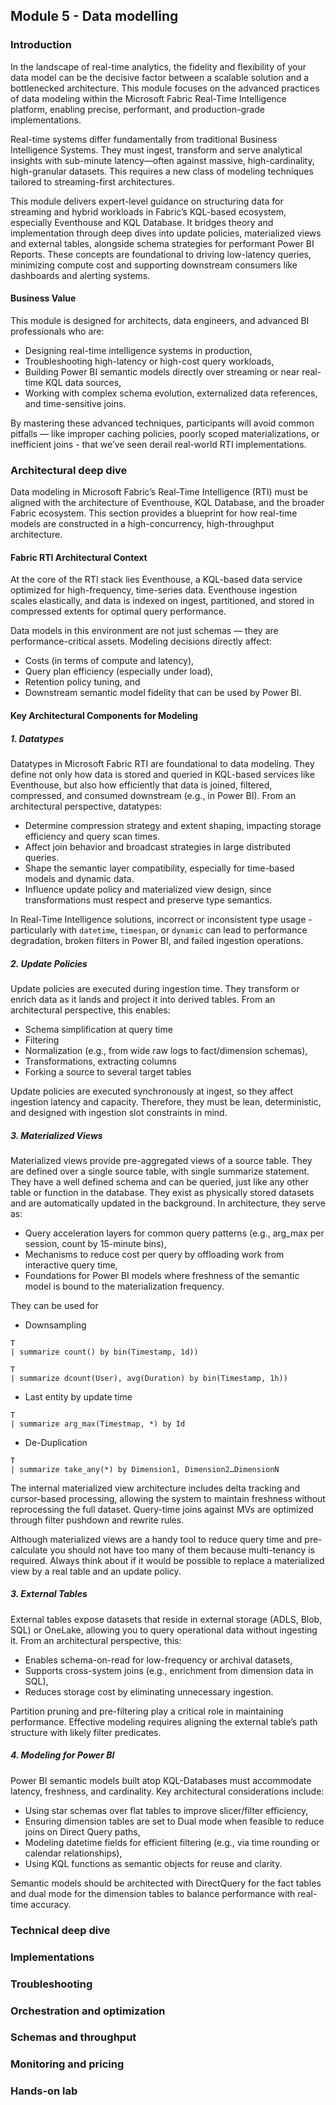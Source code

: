 ## Module 5 - Data modelling

### Introduction

In the landscape of real-time analytics, the fidelity and flexibility of your data model can be the decisive factor between a scalable solution and a bottlenecked architecture. This module focuses on the advanced practices of data modeling within the Microsoft Fabric Real-Time Intelligence platform, enabling precise, performant, and production-grade implementations.

Real-time systems differ fundamentally from traditional Business Intelligence Systems. They must ingest, transform and serve analytical insights with sub-minute latency—often against massive, high-cardinality, high-granular datasets. This requires a new class of modeling techniques tailored to streaming-first architectures.

This module delivers expert-level guidance on structuring data for streaming and hybrid workloads in Fabric’s KQL-based ecosystem, especially Eventhouse and KQL Database. It bridges theory and implementation through deep dives into update policies, materialized views and external tables, alongside schema strategies for performant Power BI Reports. These concepts are foundational to driving low-latency queries, minimizing compute cost and supporting downstream consumers like dashboards and alerting systems.

#### Business Value

This module is designed for architects, data engineers, and advanced BI professionals who are:

- Designing real-time intelligence systems in production,
- Troubleshooting high-latency or high-cost query workloads,
- Building Power BI semantic models directly over streaming or near real-time KQL data sources,
- Working with complex schema evolution, externalized data references, and time-sensitive joins.

By mastering these advanced techniques, participants will avoid common pitfalls — like improper caching policies, poorly scoped materializations, or inefficient joins - that we’ve seen derail real-world RTI implementations.

### Architectural deep dive

Data modeling in Microsoft Fabric’s Real-Time Intelligence (RTI) must be aligned with the architecture of Eventhouse, KQL Database, and the broader Fabric ecosystem. This section provides a blueprint for how real-time models are constructed in a high-concurrency, high-throughput architecture.

#### Fabric RTI Architectural Context

At the core of the RTI stack lies Eventhouse, a KQL-based data service optimized for high-frequency, time-series data. Eventhouse ingestion scales elastically, and data is indexed on ingest, partitioned, and stored in compressed extents for optimal query performance.

Data models in this environment are not just schemas — they are performance-critical assets. Modeling decisions directly affect:

- Costs (in terms of compute and latency),
- Query plan efficiency (especially under load),
- Retention policy tuning, and
- Downstream semantic model fidelity that can be used by Power BI.

#### Key Architectural Components for Modeling

##### 1. Datatypes

Datatypes in Microsoft Fabric RTI are foundational to data modeling. They define not only how data is stored and queried in KQL-based services like Eventhouse, but also how efficiently that data is joined, filtered, compressed, and consumed downstream (e.g., in Power BI). From an architectural perspective, datatypes:

- Determine compression strategy and extent shaping, impacting storage efficiency and query scan times.
- Affect join behavior and broadcast strategies in large distributed queries.
- Shape the semantic layer compatibility, especially for time-based models and dynamic data.
- Influence update policy and materialized view design, since transformations must respect and preserve type semantics.

In Real-Time Intelligence solutions, incorrect or inconsistent type usage - particularly with `datetime`, `timespan`, or `dynamic` can lead to performance degradation, broken filters in Power BI, and failed ingestion operations.

##### 2. Update Policies

Update policies are executed during ingestion time. They transform or enrich data as it lands and project it into derived tables. From an architectural perspective, this enables:

- Schema simplification at query time
- Filtering
- Normalization (e.g., from wide raw logs to fact/dimension schemas),
- Transformations, extracting columns
- Forking a source to several target tables

Update policies are executed synchronously at ingest, so they affect ingestion latency and capacity. Therefore, they must be lean, deterministic, and designed with ingestion slot constraints in mind.

##### 3. Materialized Views

Materialized views provide pre-aggregated views of a source table. They are defined over a single source table, with single summarize statement. They have a well defined schema and can be queried, just like any other table or function in the database. They exist as physically stored datasets and are automatically updated in the background. In architecture, they serve as:

- Query acceleration layers for common query patterns (e.g., arg_max per session, count by 15-minute bins),
- Mechanisms to reduce cost per query by offloading work from interactive query time,
- Foundations for Power BI models where freshness of the semantic model is bound to the materialization frequency.

They can be used for

- Downsampling

```kql
T
| summarize count() by bin(Timestamp, 1d))
```

```kql
T
| summarize dcount(User), avg(Duration) by bin(Timestamp, 1h))
```

- Last entity by update time

```kql
T
| summarize arg_max(Timestmap, *) by Id
```

- De-Duplication

```kql
T
| summarize take_any(*) by Dimension1, Dimension2…DimensionN
```

The internal materialized view architecture includes delta tracking and cursor-based processing, allowing the system to maintain freshness without reprocessing the full dataset. Query-time joins against MVs are optimized through filter pushdown and rewrite rules.

Although materialized views are a handy tool to reduce query time and pre-calculate you should not have too many of them because multi-tenancy is required. Always think about if it would be possible to replace a materialized view by a real table and an update policy.

##### 3. External Tables

External tables expose datasets that reside in external storage (ADLS, Blob, SQL) or OneLake, allowing you to query operational data without ingesting it. From an architectural perspective, this:

- Enables schema-on-read for low-frequency or archival datasets,
- Supports cross-system joins (e.g., enrichment from dimension data in SQL),
- Reduces storage cost by eliminating unnecessary ingestion.

Partition pruning and pre-filtering play a critical role in maintaining performance. Effective modeling requires aligning the external table’s path structure with likely filter predicates.

##### 4. Modeling for Power BI

Power BI semantic models built atop KQL-Databases must accommodate latency, freshness, and cardinality. Key architectural considerations include:

- Using star schemas over flat tables to improve slicer/filter efficiency,
- Ensuring dimension tables are set to Dual mode when feasible to reduce joins on Direct Query paths,
- Modeling datetime fields for efficient filtering (e.g., via time rounding or calendar relationships),
- Using KQL functions as semantic objects for reuse and clarity.

Semantic models should be architected with DirectQuery for the fact tables and dual mode for the dimension tables to balance performance with real-time accuracy.

### Technical deep dive

### Implementations

### Troubleshooting

### Orchestration and optimization

### Schemas and throughput

### Monitoring and pricing

### Hands-on lab
